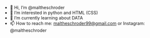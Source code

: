 - 👋 Hi, I’m @maltheschroder
- 👀 I’m interested in python and HTML (CSS)
- 🌱 I’m currently learning about DATA
- 📫 How to reach me: maltheschroder99@gmail.com or Instagram: @maltheschroder
